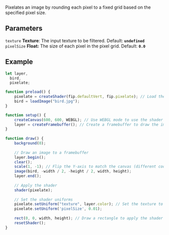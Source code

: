 Pixelates an image by rounding each pixel to a fixed grid based on the specified pixel size.

## Parameters
`texture` **Texture**: The input texture to be filtered. Default: **`undefined`**
<br>
`pixelSize` **Float:** The size of each pixel in the pixel grid. Default: **`0.0`**

## Example
```javascript
let layer,
  bird,
  pixelate;

function preload() {
    pixelate = createShader(fip.defaultVert, fip.pixelate); // Load the shader
    bird = loadImage("bird.jpg");
}

function setup() {
    createCanvas(600, 600, WEBGL); // Use WEBGL mode to use the shader
    layer = createFramebuffer(); // Create a framebuffer to draw the image onto (faster p5.js version of createGraphics())
}
  
function draw() {
    background(0);
    
    // Draw an image to a framebuffer 
    layer.begin();
    clear();
    scale(1, -1); // Flip the Y-axis to match the canvas (different coordinate system in framebuffer)
    image(bird, -width / 2, -height / 2, width, height);
    layer.end();
    
    // Apply the shader
    shader(pixelate);
    
    // Set the shader uniforms
    pixelate.setUniform("texture", layer.color); // Set the texture to apply the shader to
    pixelate.setUniform('pixelSize', 0.01);
    
    rect(0, 0, width, height); // Draw a rectangle to apply the shader to
    resetShader(); 
}
```